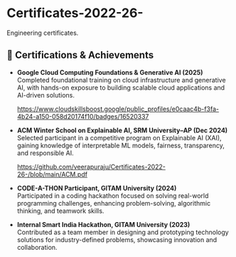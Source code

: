 # Certificates-2022-26-
Engineering certificates.


## 📜 Certifications & Achievements

- **Google Cloud Computing Foundations & Generative AI (2025)**  
  Completed foundational training on cloud infrastructure and generative AI, with hands-on exposure to building scalable cloud applications and AI-driven solutions.

  https://www.cloudskillsboost.google/public_profiles/e0caac4b-f3fa-4b24-a150-058d20174f10/badges/16520337

- **ACM Winter School on Explainable AI, SRM University–AP (Dec 2024)**  
  Selected participant in a competitive program on Explainable AI (XAI), gaining knowledge of interpretable ML models, fairness, transparency, and responsible AI.

  https://github.com/veerapuraju/Certificates-2022-26-/blob/main/ACM.pdf

- **CODE-A-THON Participant, GITAM University (2024)**  
  Participated in a coding hackathon focused on solving real-world programming challenges, enhancing problem-solving, algorithmic thinking, and teamwork skills.

- **Internal Smart India Hackathon, GITAM University (2023)**  
  Contributed as a team member in designing and prototyping technology solutions for industry-defined problems, showcasing innovation and collaboration.
